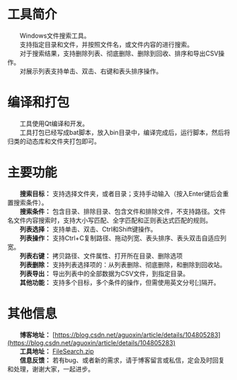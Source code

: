 # 工具简介
　　Windows文件搜索工具。  
　　支持指定目录和文件，并按照文件名，或文件内容的进行搜索。  
　　对于搜索结果，支持删除列表、彻底删除、删除到回收、排序和导出CSV操作。  
　　对展示列表支持单击、双击、右键和表头排序操作。  

# 编译和打包
　　工具使用Qt编译和开发。  
　　工具打包已经写成bat脚本，放入bin目录中，编译完成后，运行脚本，然后将归类的动态库和文件夹打包即可。    

# 主要功能
　　**搜索目标：** 支持选择文件夹，或者目录；支持手动输入（按入Enter键后会重置搜索条件）。  
　　**搜索条件：** 包含目录、排除目录、包含文件和排除文件，不支持路径。文件名文件内容搜索时，支持大小写匹配、全字匹配和正则表达式匹配的规则。  
　　**列表选择：** 支持单击、双击、Ctrl和Shift键操作。  
　　**列表操作：** 支持Ctrl+C复制路径、拖动列宽、表头排序、表头双击自适应列宽。  
　　**列表右键：** 拷贝路径、文件属性、打开所在目录、删除选项  
　　**列表删除：** 支持列表选择项的：从列表删除、彻底删除，和删除到回收站。  
　　**列表导出：** 导出列表中的全部数据为CSV文件，到指定目录。  
　　**其他功能：** 支持多个目标，多个条件的操作，但需使用英文分号[;]隔开。  

# 其他信息
　　**博客地址：** [https://blog.csdn.net/aguoxin/article/details/104805283](https://blog.csdn.net/aguoxin/article/details/104805283)  
　　**工具地址：** [FileSearch.zip](https://download.csdn.net/download/aguoxin/12246888)   
　　**信息反馈：** 若有bug、或者新的需求，请于博客留言或私信，定会及时回复和处理，谢谢大家，一起进步。  